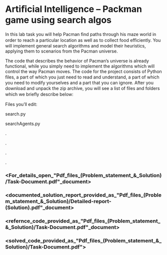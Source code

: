 ﻿<a name="br1"></a> 

# Artiﬁcial Intelligence – Packman game using search algos



In this lab task you will help Pacman ﬁnd paths through his maze world in order to reach a particular location as well as to collect food eﬃciently. You will implement general search algorithms and model their heuristics, applying them to scenarios from the Pacman universe.

The code that describes the behavior of Pacman’s universe is already functional, while you simply need to implement the algorithms which will control the way Pacman moves. The code for the project consists of Python ﬁles, a part of which you just need to read and understand, a part of which you need to modify yourselves and a part that you can ignore. After you download and unpack the zip archive, you will see a list of ﬁles and folders which we brieﬂy describe below:

Files you’ll edit:

search.py

searchAgents.py 

.

.

.

.


### <For_details_open_"Pdf_files_(Problem_statement_&_Solution)/Task-Document.pdf"_document>

### <documented_solution_report_provided_as_"Pdf_files_(Problem_statement_&_Solution)/Detailed-report-(Solution).pdf"_document>

### <refernce_code_provided_as_"Pdf_files_(Problem_statement_&_Solution)/Task-Document.pdf"_document>

### <solved_code_provided_as_"Pdf_files_(Problem_statement_&_Solution)/Task-Document.pdf">

